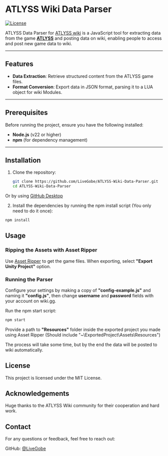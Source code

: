 # ATLYSS Wiki Data Parser

[![License](https://img.shields.io/badge/License-MIT-blue.svg)](LICENSE)  

ATLYSS Data Parser for [ATLYSS wiki](https://atlyss.wiki.gg/wiki/ATLYSS_Wiki) is a JavaScript tool for extracting data from the game **[ATLYSS](https://store.steampowered.com/app/2768430/ATLYSS/)** and posting data on wiki, enabling people to access and post new game data to wiki.

---

## Features

- **Data Extraction**: Retrieve structured content from the ATLYSS game files.
- **Format Conversion**: Export data in JSON format, parsing it to a LUA object for wiki Modules.

---

## Prerequisites

Before running the project, ensure you have the following installed:

- **Node.js** (v22 or higher)
- **npm** (for dependency management)

---

## Installation

1. Clone the repository:
   ```bash
   git clone https://github.com/LiveGobe/ATLYSS-Wiki-Data-Parser.git
   cd ATLYSS-Wiki-Data-Parser
   ```
Or by using [GitHub Desktop](https://desktop.github.com/download/)

2. Install the dependencies by running the npm install script (You only need to do it once):
  ```bash
  npm install
  ```

## Usage
### Ripping the Assets with Asset Ripper
Use [Asset Ripper](https://github.com/AssetRipper/AssetRipper) to get the game files. When exporting, select **"Export Unity Project"** option.

### Running the Parser
Configure your settings by making a copy of **"config-example.js"** and naming it **"config.js"**, then change **username** and **password** fields with your account on wiki.gg.

Run the npm start script:

  ```bash
  npm start
  ```
Provide a path to **"Resources"** folder inside the exported project you made using Asset Ripper (Should include "~\ExportedProject\Assets\Resources")

The process will take some time, but by the end the data will be posted to wiki automatically.

## License
This project is licensed under the MIT License.

## Acknowledgements
Huge thanks to the ATLYSS Wiki community for their cooperation and hard work.

## Contact
For any questions or feedback, feel free to reach out:

GitHub: [@LiveGobe](https://github.com/LiveGobe)
